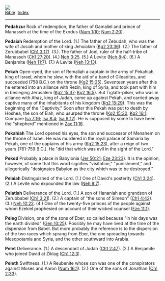[![](../../cdshop/ithlogo.png)](../../index)  
[Bible](../index)  [Index](index) 

------------------------------------------------------------------------

<span id="000">**Pedahzur**</span> Rock of redemption, the father of
Gamaliel and prince of Manasseh at the time of the Exodus ([Num
1:10](../kjv/num001.htm#010); [Num 2:20](../kjv/num002.htm#020)).

<span id="001">**Pedaiah**</span> Redemption of the Lord. (1.) The
father of Zebudah, who was the wife of Josiah and mother of king
Jehoiakim ([Kg2 23:36](../kjv/kg2023.htm#036)). (2.) The father of
Zerubbabel ([Ch1 3:17](../kjv/ch1003.htm#017)). (3.). The father of
Joel, ruler of the half-tribe of Manasseh ([Ch1
27:20](../kjv/ch1027.htm#020)). (4.) [Neh 3:25](../kjv/neh003.htm#025).
(5.) A Levite ([Neh 8:4](../kjv/neh008.htm#004)). (6.) A Benjamite ([Neh
11:7](../kjv/neh011.htm#007)). (7.) A Levite ([Neh
13:13](../kjv/neh013.htm#013)).

<span id="002">**Pekah**</span> Open-eyed, the son of Remaliah a captain
in the army of Pekahiah, king of Israel, whom he slew, with the aid of a
band of Gileadites, and succeeded (758 B.C.) on the throne ([Kg2
15:25](../kjv/kg2015.htm#025)). Seventeen years after this he entered
into an alliance with Rezin, king of Syria, and took part with him in
besieging Jerusalem ([Kg2 15:37](../kjv/kg2015.htm#037); [Kg2
16:5](../kjv/kg2016.htm#005)). But Tiglath-pilser, who was in alliance
with Ahaz, king of Judah, came up against Pekah, and carried away
captive many of the inhabitants of his kingdom ([Kg2
15:29](../kjv/kg2015.htm#029)). This was the beginning of the
"Captivity." Soon after this Pekah was put to death by Hoshea, the son
of Elah, who usurped the throne ([Kg2 15:30](../kjv/kg2015.htm#030);
[Kg2 16:1](../kjv/kg2016.htm#001). Compare [Isa
7:16](../kjv/isa007.htm#016); [Isa 8:4](../kjv/isa008.htm#004); [Isa
9:12](../kjv/isa009.htm#012)). He is supposed by some to have been the
"shepherd" mentioned in [Zac 11:16](../kjv/zac011.htm#016).

<span id="003">**Pekahiah**</span> The Lord opened his eyes, the son and
successor of Menahem on the throne of Israel. He was murdered in the
royal palace of Samaria by Pekah, one of the captains of his army ([Kg2
15:23](../kjv/kg2015.htm#023)), after a reign of two years (761-759
B.C.). He "did that which was evil in the sight of the Lord."

<span id="004">**Pekod**</span> Probably a place in Babylonia ([Jer
50:21](../kjv/jer050.htm#021); [Eze 23:23](../kjv/eze023.htm#023)). It
is the opinion, however, of some that this word signifies "visitation,"
"punishment," and allegorically "designates Babylon as the city which
was to be destroyed."

<span id="005">**Pelaiah**</span> Distinguished of the Lord. (1.) One of
David's posterity ([Ch1 3:24](../kjv/ch1003.htm#024)). (2.) A Levite who
expounded the law ([Neh 8:7](../kjv/neh008.htm#007)).

<span id="006">**Pelatiah**</span> Deliverance of the Lord. (1.) A son
of Hananiah and grandson of Zerubbabel ([Ch1
3:21](../kjv/ch1003.htm#021)). (2.) A captain of "the sons of Simeon"
([Ch1 4:42](../kjv/ch1004.htm#042)). (3.) [Neh
10:22](../kjv/neh010.htm#022). (4.) One of the twenty-five princes of
the people against whom Ezekiel prophesied on account of their wicked
counsel ([Eze 11:1](../kjv/eze011.htm#001)).

<span id="007">**Peleg**</span> Division, one of the sons of Eber; so
called because "in his days was the earth divided" ([Gen
10:25](../kjv/gen010.htm#025)). Possibly he may have lived at the time
of the dispersion from Babel. But more probably the reference is to the
dispersion of the two races which sprang from Eber, the one spreading
towards Mesopotamia and Syria, and the other southward into Arabia.

<span id="008">**Pelet**</span> Deliverance. (1.) A descendant of Judah
([Ch1 2:47](../kjv/ch1002.htm#047)). (2.) A Benjamite who joined David
at Ziklag ([Ch1 12:3](../kjv/ch1012.htm#003)).

<span id="009">**Peleth**</span> Swiftness. (1.) A Reubenite whose son
was one of the conspirators against Moses and Aaron ([Num
16:1](../kjv/num016.htm#001)). (2.) One of the sons of Jonathan ([Ch1
2:33](../kjv/ch1002.htm#033)).
